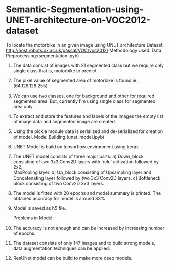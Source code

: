 # Semantic-Segmentation-using-UNET-architecture-on-VOC2012-dataset
To locate the motorbike in an given image using UNET architecture
Dataset: http://host.robots.ox.ac.uk/pascal/VOC/voc2012/
Methodology Used: 
Data Preprocessing:(segmentation.ipyb)
1) The data consist of images with 21 segmented class but we require only single class that is, motorbike to predict.
2) The pixel value of segmented area of motorbike is found ie., (64,128,128,255) 
3) We can use two classes, one for background and other for required segmented area. But, currently I'm  using single class for segmented area only.
4) To extract and store the features and labels of the images the empty list of  image data and segmented image are created.
5) Using the pickle module data is serialized and de-serialized for creation of model.
 	Model Building:(unet_model.ipyb)

1) UNET Model is build on tensorflow environment using keras 
2) The UNET model consists of three major parts:
     a) Down_block consisting of two 3x3 Conv2D layers with 'relu' activation followed by 2x2,     
         MaxPooling layer.
     b) Up_block consisting of Upsampling layer and Concatenating layer followed by two 3x3 
          Conv2D layers.
     c) Bottleneck block consisting of two Conv2D  3x3 layers. 
3) The model is fitted with 20 epochs and model summary is printed. The obtained accuracy for model is around 83%
4) Model is saved as h5 file.

 	Problems in Model:
1) The accuracy is not enough and can be increased by increasing number of epochs.
2) The dataset consists of only 147 images  and to build strong models, data augmentation techniques can be applied.
3) ResUNet model can be build to make more deep models.
